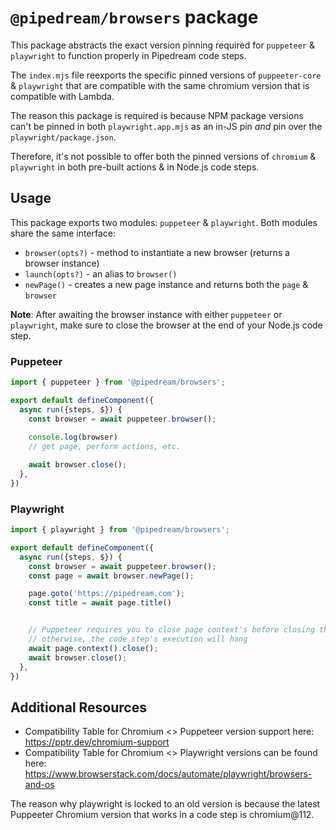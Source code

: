 # `@pipedream/browsers` package

This package abstracts the exact version pinning required for `puppeteer` & `playwright` to function properly in Pipedream code steps.

The `index.mjs` file reexports the specific pinned versions of `puppeeter-core` & `playwright` that are compatible with the same chromium version that is compatible with Lambda.

The reason this package is required is because NPM package versions can't be pinned in both `playwright.app.mjs` as an in-JS pin _and_ pin over the `playwright/package.json`.

Therefore, it's not possible to offer both the pinned versions of `chromium` & `playwright` in both pre-built actions & in Node.js code steps.

## Usage

This package exports two modules: `puppeteer` & `playwright`. Both modules share the same interface:

* `browser(opts?)` - method to instantiate a new browser (returns a browser instance)
* `launch(opts?)` - an alias to `browser()`
* `newPage()` - creates a new page instance and returns both the `page` & `browser`

**Note**: After awaiting the browser instance with either `puppeteer` or `playwright`, make sure to close the browser at the end of your Node.js code step.

### Puppeteer

```javascript
import { puppeteer } from '@pipedream/browsers';

export default defineComponent({
  async run({steps, $}) {
    const browser = await puppeteer.browser();
    
    console.log(browser)
    // get page, perform actions, etc.

    await browser.close();
  },
})
```

### Playwright

```javascript
import { playwright } from '@pipedream/browsers';

export default defineComponent({
  async run({steps, $}) {
    const browser = await puppeteer.browser();
    const page = await browser.newPage();

    page.goto('https://pipedream.com');
    const title = await page.title()


    // Puppeteer requires you to close page context's before closing the browser itself
    // otherwise, the code step's execution will hang
    await page.context().close();
    await browser.close();
  },
})
```

## Additional Resources

* Compatibility Table for Chromium <> Puppeteer version support here: https://pptr.dev/chromium-support
* Compatibility Table for Chromium <> Playwright versions can be found here: https://www.browserstack.com/docs/automate/playwright/browsers-and-os

The reason why playwright is locked to an old version is because the latest Puppeeter Chromium version that works in a code step is chromium@112.
